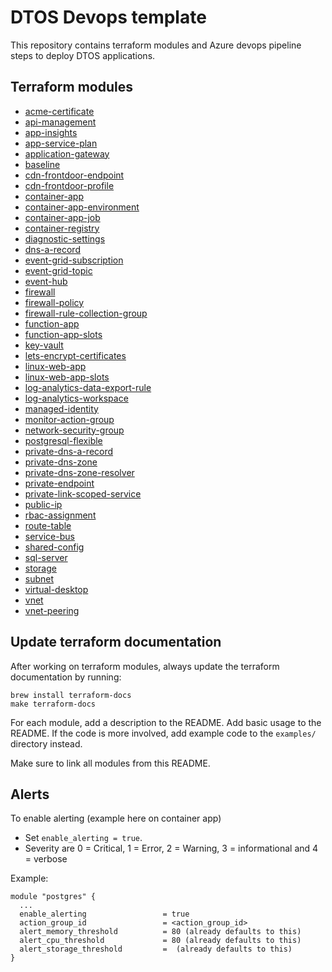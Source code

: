 # DTOS Devops template

This repository contains terraform modules and Azure devops pipeline steps to deploy DTOS applications.

## Terraform modules
- [acme-certificate](infrastructure/modules/acme-certificate/README.md)
- [api-management](infrastructure/modules/api-management/README.md)
- [app-insights](infrastructure/modules/app-insights/README.md)
- [app-service-plan](infrastructure/modules/app-service-plan/README.md)
- [application-gateway](infrastructure/modules/application-gateway/README.md)
- [baseline](infrastructure/modules/baseline/README.md)
- [cdn-frontdoor-endpoint](infrastructure/modules/cdn-frontdoor-endpoint/README.md)
- [cdn-frontdoor-profile](infrastructure/modules/cdn-frontdoor-profile/README.md)
- [container-app](infrastructure/modules/container-app/README.md)
- [container-app-environment](infrastructure/modules/container-app-environment/README.md)
- [container-app-job](infrastructure/modules/container-app-job/README.md)
- [container-registry](infrastructure/modules/container-registry/README.md)
- [diagnostic-settings](infrastructure/modules/diagnostic-settings/README.md)
- [dns-a-record](infrastructure/modules/dns-a-record/README.md)
- [event-grid-subscription](infrastructure/modules/event-grid-subscription/README.md)
- [event-grid-topic](infrastructure/modules/event-grid-topic/README.md)
- [event-hub](infrastructure/modules/event-hub/README.md)
- [firewall](infrastructure/modules/firewall/README.md)
- [firewall-policy](infrastructure/modules/firewall-policy/README.md)
- [firewall-rule-collection-group](infrastructure/modules/firewall-rule-collection-group/README.md)
- [function-app](infrastructure/modules/function-app/README.md)
- [function-app-slots](infrastructure/modules/function-app-slots/README.md)
- [key-vault](infrastructure/modules/key-vault/README.md)
- [lets-encrypt-certificates](infrastructure/modules/lets-encrypt-certificates/README.md)
- [linux-web-app](infrastructure/modules/linux-web-app/README.md)
- [linux-web-app-slots](infrastructure/modules/linux-web-app-slots/README.md)
- [log-analytics-data-export-rule](infrastructure/modules/log-analytics-data-export-rule/README.md)
- [log-analytics-workspace](infrastructure/modules/log-analytics-workspace/README.md)
- [managed-identity](infrastructure/modules/managed-identity/README.md)
- [monitor-action-group](infrastructure/modules/monitor-action-group/README.md)
- [network-security-group](infrastructure/modules/network-security-group/README.md)
- [postgresql-flexible](infrastructure/modules/postgresql-flexible/README.md)
- [private-dns-a-record](infrastructure/modules/private-dns-a-record/README.md)
- [private-dns-zone](infrastructure/modules/private-dns-zone/README.md)
- [private-dns-zone-resolver](infrastructure/modules/private-dns-zone-resolver/README.md)
- [private-endpoint](infrastructure/modules/private-endpoint/README.md)
- [private-link-scoped-service](infrastructure/modules/private-link-scoped-service/README.md)
- [public-ip](infrastructure/modules/public-ip/README.md)
- [rbac-assignment](infrastructure/modules/rbac-assignment/README.md)
- [route-table](infrastructure/modules/route-table/README.md)
- [service-bus](infrastructure/modules/service-bus/README.md)
- [shared-config](infrastructure/modules/shared-config/README.md)
- [sql-server](infrastructure/modules/sql-server/README.md)
- [storage](infrastructure/modules/storage/README.md)
- [subnet](infrastructure/modules/subnet/README.md)
- [virtual-desktop](infrastructure/modules/virtual-desktop/README.md)
- [vnet](infrastructure/modules/vnet/README.md)
- [vnet-peering](infrastructure/modules/vnet-peering/README.md)

## Update terraform documentation
After working on terraform modules, always update the terraform documentation by running:

```shell
brew install terraform-docs
make terraform-docs
```

For each module, add a description to the README. Add basic usage to the README. If the code is more involved, add example code to the `examples/` directory instead.

Make sure to link all modules from this README.


## Alerts

To enable alerting (example here on container app)
- Set `enable_alerting = true`.
- Severity are 0 = Critical, 1 = Error, 2 = Warning, 3 = informational and 4 = verbose

Example:
```hcl
module "postgres" {
  ...
  enable_alerting                 = true
  action_group_id                 = <action_group_id>
  alert_memory_threshold          = 80 (already defaults to this)
  alert_cpu_threshold             = 80 (already defaults to this)
  alert_storage_threshold         =  (already defaults to this)
}
```
